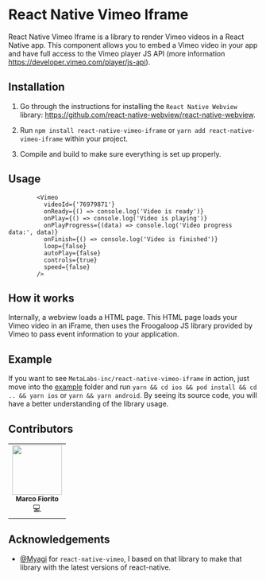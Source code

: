 # React Native Vimeo Iframe

React Native Vimeo Iframe is a library to render Vimeo videos in a React Native app.
This component allows you to embed a Vimeo video in your app and have full access to
the Vimeo player JS API (more information https://developer.vimeo.com/player/js-api).

## Installation

1. Go through the instructions for installing the
   `React Native Webview` library: https://github.com/react-native-webview/react-native-webview.

1. Run `npm install react-native-vimeo-iframe` or `yarn add react-native-vimeo-iframe` within your project.

1. Compile and build to make sure everything is set up properly.

## Usage

```
        <Vimeo
          videoId={'76979871'}
          onReady={() => console.log('Video is ready')}
          onPlay={() => console.log('Video is playing')}
          onPlayProgress={(data) => console.log('Video progress data:', data)}
          onFinish={() => console.log('Video is finished')}
          loop={false}
          autoPlay={false}
          controls={true}
          speed={false}
        />
```

## How it works

Internally, a webview loads a HTML page. This HTML page loads your
Vimeo video in an iFrame, then uses the Froogaloop JS library provided by Vimeo to pass event
information to your application.

## Example

If you want to see `MetaLabs-inc/react-native-vimeo-iframe` in action, just move into the [example](/example) folder and run `yarn && cd ios && pod install && cd .. && yarn ios` or `yarn && yarn android`. By seeing its source code, you will have a better understanding of the library usage.

## Contributors

<!-- ALL-CONTRIBUTORS-LIST:START - Do not remove or modify this section -->
<!-- prettier-ignore-start -->
<!-- markdownlint-disable -->
<table>
  <tr>
    <td align="center"><a href="https://github.com/Marcoo09"><img src="https://avatars.githubusercontent.com/Marcoo09" width="100px;" alt=""/><br /><sub><b>Marco Fiorito</b></sub></a><br />💻</td>
  </tr>
</table>

## Acknowledgements

- [@Myagi](https://github.com/Myagi) for `react-native-vimeo`, I based on that library to make that library with the latest versions of react-native.
